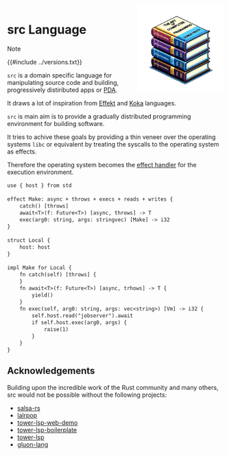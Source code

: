 <img src="taocp.png" align="right" width="200px" />


# src Language

> [!NOTE]
> {{#include ../versions.txt}}

`src` is a domain specific language for manipulating source code and building, progressively distiributed apps or [PDA](https://fistfulofbytes.com/progressive-distributed-apps/).

It draws a lot of inspiration from [Effekt](https://www.effekt-lang.org/) and [Koka](https://koka-lang.github.io/koka/doc/kokaspec.html) languages.

`src` is main aim is to provide a gradually distributed programming
environment for building software.

It tries to achive these goals by providing a thin veneer over the operating systems `libc` or equivalent by treating the syscalls to the operating system as effects.

Therefore the operating system becomes the [effect handler](https://effect-handlers.org/) for the execution environment.

```src
use { host } from std

effect Make: async + throws + execs + reads + writes {
    catch() [throws]
    await<T>(f: Future<T>) [async, throws] -> T
    exec(arg0: string, args: stringvec) [Make] -> i32
}

struct Local {
    host: host
}

impl Make for Local {
    fn catch(self) [throws] {
    }
    fn await<T>(f: Future<T>) [async, trhows] -> T {
        yield()
    }
    fn exec(self, arg0: string, args: vec<string>) [Vm] -> i32 {
        self.host.read("jobserver").await
        if self.host.exec(arg0, args) {
            raise(1)
        }
    }
}
```

## Acknowledgements

Building upon the incredible work of the Rust community and many others, src would not be possible without the following projects:

- [salsa-rs](https://github.com/salsa-rs/salsa)
- [lalrpop](https://github.com/lalrpop/lalrpop)
- [tower-lsp-web-demo](https://github.com/silvanshade/tower-lsp-web-demo)
- [tower-lsp-boilerplate](https://github.com/IWANABETHATGUY/tower-lsp-boilerplate)
- [tower-lsp](https:://github.com/tower-rs/tower-lsp)
- [gluon-lang](https://gluon-lang.org/)
